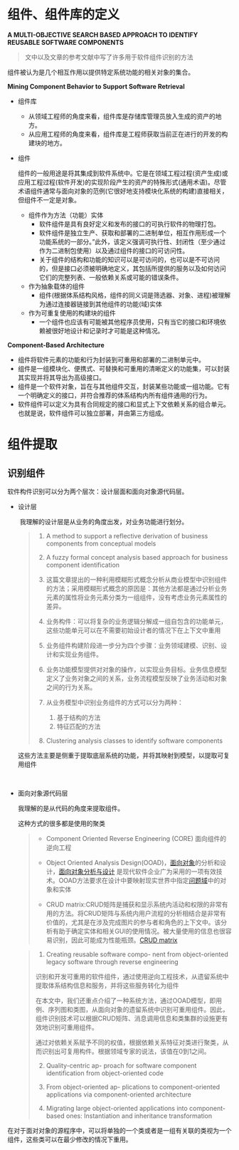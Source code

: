 # 组件、组件库的定义

**A MULTI-OBJECTIVE SEARCH BASED APPROACH TO IDENTIFY REUSABLE SOFTWARE COMPONENTS**

> 文中以及文章的参考文献中写了许多用于软件组件识别的方法

组件被认为是几个相互作用以提供特定系统功能的相关对象的集合。

**Mining Component Behavior to Support Software Retrieval**

+ 组件库

	+ 从领域工程师的角度来看，组件库是存储库管理员放入生成的资产的地方。
	+ 从应用工程师的角度来看，组件库是工程师获取当前正在进行的开发的构建块的地方。

+ 组件

	组件的一般用途是将其集成到软件系统中。它是在领域工程过程(资产生成)或应用工程过程(软件开发)的实现阶段产生的资产的特殊形式(通用术语)。尽管术语组件通常与面向对象的范例(它很好地支持模块化系统的构建)直接相关，但组件不一定是对象。

	+ 组件作为方法（功能）实体
		+ 软件组件是具有良好定义和发布的接口的可执行软件的物理打包。
		+ 软件组件是独立生产、获取和部署的二进制单位，相互作用形成一个功能系统的一部分。”此外，该定义强调可执行性、封闭性（至少通过作为二进制包使用）以及通过组件的接口的可访问性。
		+ 关于组件的结构和功能的知识可以是可访问的，也可以是不可访问的，但是接口必须被明确地定义，其包括所提供的服务以及如何访问它们的完整列表、一般依赖关系或可能的错误条件。
	+ 作为抽象载体的组件
		+ 组件(根据体系结构风格，组件的同义词是筛选器、对象、进程)被理解为通过连接器链接到其他组件的功能(域)实体
	+ 作为可重复使用的构建块的组件
		+ 一个组件也应该有可能被其他程序员使用，只有当它的接口和环境依赖被很好地设计和记录时才可能是这种情况。

**Component-Based Architecture**

+ 组件将软件元素的功能和行为封装到可重用和部署的二进制单元中。
+ 组件是一组模块化、便携式、可替换和可重用的清晰定义的功能集，可以封装其实现并将其导出为高级接口。
+ 组件是一个软件对象，旨在与其他组件交互，封装某些功能或一组功能。它有一个明确定义的接口，并符合推荐的体系结构内所有组件通用的行为。
+ 软件组件可以定义为具有合同规定的接口和显式上下文依赖关系的组合单元。也就是说，软件组件可以独立部署，并由第三方组成。





# 组件提取

## 识别组件

软件构件识别可以分为两个层次：设计层面和面向对象源代码层。

+ 设计层

	​	我理解的设计层是从业务的角度出发，对业务功能进行划分。

	> 1. A method to support a reflective derivation of business components from conceptual models
	>
	> 2. A fuzzy formal concept analysis based approach for business component identification
	> 	1. 这篇文章提出的一种利用模糊形式概念分析从商业模型中识别组件的方法；采用模糊形式概念的原因是：其他方法都是通过分析业务元素的属性将业务元素分类为一组组件，没有考虑业务元素属性的差异。
	> 	2. 业务构件：可以将复杂的业务逻辑分解成一组自包含的功能单元，这些功能单元可以在不需要初始设计者的情况下在上下文中重用
	> 	3. 业务组件构建阶段进一步分为四个步骤：业务领域建模、识别、设计和实现业务组件。
	> 	4. 业务功能模型提供对对象的操作，以实现业务目标。业务信息模型定义了业务对象之间的关系，业务流程模型反映了业务活动和对象之间的行为关系。
	> 	5. 从业务模型中识别业务组件的方式可以分为两种：
	> 		1. 基于结构的方法
	> 		2. 特征匹配的方法
	>
	> 3. Clustering analysis classes to identify software components

	这些方法主要是侧重于提取底层系统的功能，并将其映射到模型，以提取可复用组件

	​	

+ 面向对象源代码层

	我理解的是从代码的角度来提取组件。

	这种方式的很多都是使用的聚类

	> + Component Oriented Reverse Engineering (CORE)  面向组件的逆向工程
	>
	> + Object Oriented Analysis Design(OOAD)，[面向对象](https://baike.baidu.com/item/面向对象)的分析和设计，[面向对象分析与设计](https://baike.baidu.com/item/面向对象分析与设计) 是现代软件企业广为采用的一项有效技术。OOAD方法要求在设计中要映射现实世界中指定[问题域](https://baike.baidu.com/item/问题域/7181289)中的对象和实体
	> + CRUD matrix:CRUD矩阵是捕获和显示系统内活动和权限的非常有用的方法。将CRUD矩阵与系统内用户流程的分析相结合是非常有价值的，尤其是在涉及完成图片的参与者和角色的上下文中。该分析有助于确定实体和相关GUI的使用情况。被大量使用的信息也很容易识别，因此可能成为性能瓶颈。[CRUD matrix](http://www.unified-am.com/UAM/UAM/guidances/guidelines/uam_crud-matrix_F56BDB11.html)

	

	> 1. Creating reusable software compo- nent from object-oriented legacy software through reverse engineering
	>
	> 	识别和开发可重用的软件组件，通过使用逆向工程技术，从遗留系统中提取体系结构信息和服务，并将这些服务转化为组件
	>
	> 	在本文中，我们还重点介绍了一种系统方法，通过OOAD模型，即用例、序列图和类图，从面向对象的遗留系统中识别可重用组件。因此，组件识别技术可以根据CRUD矩阵、消息调用信息和类集群的设施更有效地识别可重用组件。
	>
	> 	通过对依赖关系赋予不同的权值，根据依赖关系特征对类进行聚类，从而识别出可复用构件。根据领域专家的说法，该值在0到1之间。
	>
	> 2. Quality-centric ap- proach for software component identification from object-oriented code
	>
	> 3. From object-oriented ap- plications to component-oriented applications via component-oriented architecture
	>
	> 4. Migrating large object-oriented applications into component-based ones: Instantiation and inheritance transformation

	

在对于面对对象的源程序中，可以将单独的一个类或者是一组有关联的类视为一个组件，这些类可以在最少修改的情况下重用。

